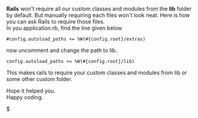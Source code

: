 **Rails** won't require all our custom classes and modules from the **lib** folder by default. But manually requiring each files won't look neat. Here is how you can ask Rails to require those files.  
In you application.rb, find the line given below  

`#config.autoload_paths += %W(#{config.root}/extras)`  

  
now uncomment and change the path to lib.  

`config.autoload_paths += %W(#{config.root}/lib)`  

This makes rails to require your custom classes and modules from lib or some other custom folder.  
  
Hope it helped you.  
Happy coding.

$
